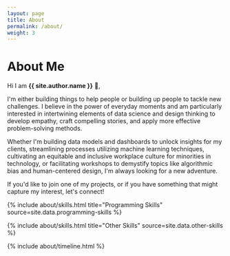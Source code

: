 ```yaml
---
layout: page
title: About
permalink: /about/
weight: 3
---
```


# **About Me**

Hi I am **{{ site.author.name }}** :wave:,<br>

I'm either building things to help people or building up people to tackle new challenges. I believe in the power of everyday moments and am particularly interested in intertwining elements of data science and design thinking to develop empathy, craft compelling stories, and apply more effective problem-solving methods.

Whether I'm building data models and dashboards to unlock insights for my clients, streamlining processes utilizing machine learning techniques, cultivating an equitable and inclusive workplace culture for minorities in technology, or facilitating workshops to demystify topics like algorithmic bias and human-centered design, I'm always looking for a new adventure.

If you'd like to join one of my projects, or if you have something that might capture my interest, let's connect!

<div class="row">
{% include about/skills.html title="Programming Skills" source=site.data.programming-skills %}

{% include about/skills.html title="Other Skills" source=site.data.other-skills %}
</div>

<div class="row">
{% include about/timeline.html %}
</div>